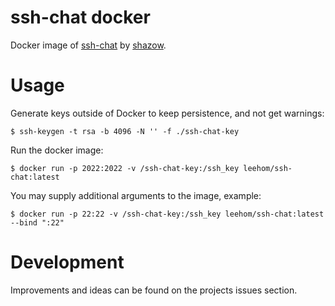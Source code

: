 # ssh-chat docker

Docker image of [ssh-chat](https://github.com/shazow/ssh-chat) by [shazow](https://github.com/shazow).

# Usage

Generate keys outside of Docker to keep persistence, and not get warnings:

```
$ ssh-keygen -t rsa -b 4096 -N '' -f ./ssh-chat-key
```

Run the docker image:

```
$ docker run -p 2022:2022 -v /ssh-chat-key:/ssh_key leehom/ssh-chat:latest
```

You may supply additional arguments to the image, example:

```
$ docker run -p 22:22 -v /ssh-chat-key:/ssh_key leehom/ssh-chat:latest --bind ":22"
```

# Development

Improvements and ideas can be found on the projects issues section. 
